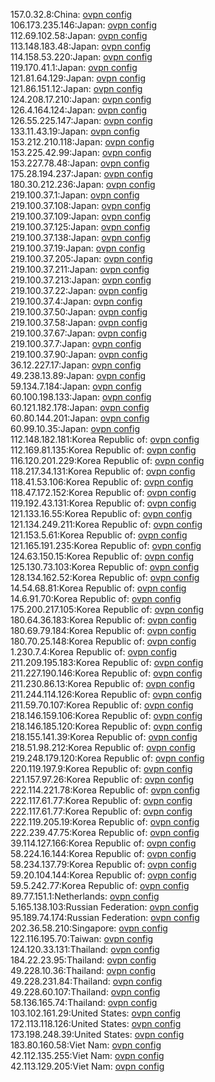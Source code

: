 157.0.32.8:China: [ovpn config](vpn/157_0_32_8.ovpn)  
106.173.235.146:Japan: [ovpn config](vpn/106_173_235_146.ovpn)  
112.69.102.58:Japan: [ovpn config](vpn/112_69_102_58.ovpn)  
113.148.183.48:Japan: [ovpn config](vpn/113_148_183_48.ovpn)  
114.158.53.220:Japan: [ovpn config](vpn/114_158_53_220.ovpn)  
119.170.41.1:Japan: [ovpn config](vpn/119_170_41_1.ovpn)  
121.81.64.129:Japan: [ovpn config](vpn/121_81_64_129.ovpn)  
121.86.151.12:Japan: [ovpn config](vpn/121_86_151_12.ovpn)  
124.208.17.210:Japan: [ovpn config](vpn/124_208_17_210.ovpn)  
126.4.164.124:Japan: [ovpn config](vpn/126_4_164_124.ovpn)  
126.55.225.147:Japan: [ovpn config](vpn/126_55_225_147.ovpn)  
133.11.43.19:Japan: [ovpn config](vpn/133_11_43_19.ovpn)  
153.212.210.118:Japan: [ovpn config](vpn/153_212_210_118.ovpn)  
153.225.42.99:Japan: [ovpn config](vpn/153_225_42_99.ovpn)  
153.227.78.48:Japan: [ovpn config](vpn/153_227_78_48.ovpn)  
175.28.194.237:Japan: [ovpn config](vpn/175_28_194_237.ovpn)  
180.30.212.236:Japan: [ovpn config](vpn/180_30_212_236.ovpn)  
219.100.37.1:Japan: [ovpn config](vpn/219_100_37_1.ovpn)  
219.100.37.108:Japan: [ovpn config](vpn/219_100_37_108.ovpn)  
219.100.37.109:Japan: [ovpn config](vpn/219_100_37_109.ovpn)  
219.100.37.125:Japan: [ovpn config](vpn/219_100_37_125.ovpn)  
219.100.37.138:Japan: [ovpn config](vpn/219_100_37_138.ovpn)  
219.100.37.19:Japan: [ovpn config](vpn/219_100_37_19.ovpn)  
219.100.37.205:Japan: [ovpn config](vpn/219_100_37_205.ovpn)  
219.100.37.211:Japan: [ovpn config](vpn/219_100_37_211.ovpn)  
219.100.37.213:Japan: [ovpn config](vpn/219_100_37_213.ovpn)  
219.100.37.22:Japan: [ovpn config](vpn/219_100_37_22.ovpn)  
219.100.37.4:Japan: [ovpn config](vpn/219_100_37_4.ovpn)  
219.100.37.50:Japan: [ovpn config](vpn/219_100_37_50.ovpn)  
219.100.37.58:Japan: [ovpn config](vpn/219_100_37_58.ovpn)  
219.100.37.67:Japan: [ovpn config](vpn/219_100_37_67.ovpn)  
219.100.37.7:Japan: [ovpn config](vpn/219_100_37_7.ovpn)  
219.100.37.90:Japan: [ovpn config](vpn/219_100_37_90.ovpn)  
36.12.227.17:Japan: [ovpn config](vpn/36_12_227_17.ovpn)  
49.238.13.89:Japan: [ovpn config](vpn/49_238_13_89.ovpn)  
59.134.7.184:Japan: [ovpn config](vpn/59_134_7_184.ovpn)  
60.100.198.133:Japan: [ovpn config](vpn/60_100_198_133.ovpn)  
60.121.182.178:Japan: [ovpn config](vpn/60_121_182_178.ovpn)  
60.80.144.201:Japan: [ovpn config](vpn/60_80_144_201.ovpn)  
60.99.10.35:Japan: [ovpn config](vpn/60_99_10_35.ovpn)  
112.148.182.181:Korea Republic of: [ovpn config](vpn/112_148_182_181.ovpn)  
112.169.81.135:Korea Republic of: [ovpn config](vpn/112_169_81_135.ovpn)  
116.120.201.229:Korea Republic of: [ovpn config](vpn/116_120_201_229.ovpn)  
118.217.34.131:Korea Republic of: [ovpn config](vpn/118_217_34_131.ovpn)  
118.41.53.106:Korea Republic of: [ovpn config](vpn/118_41_53_106.ovpn)  
118.47.172.152:Korea Republic of: [ovpn config](vpn/118_47_172_152.ovpn)  
119.192.43.131:Korea Republic of: [ovpn config](vpn/119_192_43_131.ovpn)  
121.133.16.55:Korea Republic of: [ovpn config](vpn/121_133_16_55.ovpn)  
121.134.249.211:Korea Republic of: [ovpn config](vpn/121_134_249_211.ovpn)  
121.153.5.61:Korea Republic of: [ovpn config](vpn/121_153_5_61.ovpn)  
121.165.191.235:Korea Republic of: [ovpn config](vpn/121_165_191_235.ovpn)  
124.63.150.15:Korea Republic of: [ovpn config](vpn/124_63_150_15.ovpn)  
125.130.73.103:Korea Republic of: [ovpn config](vpn/125_130_73_103.ovpn)  
128.134.162.52:Korea Republic of: [ovpn config](vpn/128_134_162_52.ovpn)  
14.54.68.81:Korea Republic of: [ovpn config](vpn/14_54_68_81.ovpn)  
14.6.91.70:Korea Republic of: [ovpn config](vpn/14_6_91_70.ovpn)  
175.200.217.105:Korea Republic of: [ovpn config](vpn/175_200_217_105.ovpn)  
180.64.36.183:Korea Republic of: [ovpn config](vpn/180_64_36_183.ovpn)  
180.69.79.184:Korea Republic of: [ovpn config](vpn/180_69_79_184.ovpn)  
180.70.25.148:Korea Republic of: [ovpn config](vpn/180_70_25_148.ovpn)  
1.230.7.4:Korea Republic of: [ovpn config](vpn/1_230_7_4.ovpn)  
211.209.195.183:Korea Republic of: [ovpn config](vpn/211_209_195_183.ovpn)  
211.227.190.146:Korea Republic of: [ovpn config](vpn/211_227_190_146.ovpn)  
211.230.86.13:Korea Republic of: [ovpn config](vpn/211_230_86_13.ovpn)  
211.244.114.126:Korea Republic of: [ovpn config](vpn/211_244_114_126.ovpn)  
211.59.70.107:Korea Republic of: [ovpn config](vpn/211_59_70_107.ovpn)  
218.146.159.106:Korea Republic of: [ovpn config](vpn/218_146_159_106.ovpn)  
218.146.185.120:Korea Republic of: [ovpn config](vpn/218_146_185_120.ovpn)  
218.155.141.39:Korea Republic of: [ovpn config](vpn/218_155_141_39.ovpn)  
218.51.98.212:Korea Republic of: [ovpn config](vpn/218_51_98_212.ovpn)  
219.248.179.120:Korea Republic of: [ovpn config](vpn/219_248_179_120.ovpn)  
220.119.197.9:Korea Republic of: [ovpn config](vpn/220_119_197_9.ovpn)  
221.157.97.26:Korea Republic of: [ovpn config](vpn/221_157_97_26.ovpn)  
222.114.221.78:Korea Republic of: [ovpn config](vpn/222_114_221_78.ovpn)  
222.117.61.77:Korea Republic of: [ovpn config](vpn/222_117_61_77.ovpn)  
222.117.61.77:Korea Republic of: [ovpn config](vpn/222_117_61_77.ovpn)  
222.119.205.19:Korea Republic of: [ovpn config](vpn/222_119_205_19.ovpn)  
222.239.47.75:Korea Republic of: [ovpn config](vpn/222_239_47_75.ovpn)  
39.114.127.166:Korea Republic of: [ovpn config](vpn/39_114_127_166.ovpn)  
58.224.16.144:Korea Republic of: [ovpn config](vpn/58_224_16_144.ovpn)  
58.234.137.79:Korea Republic of: [ovpn config](vpn/58_234_137_79.ovpn)  
59.20.104.144:Korea Republic of: [ovpn config](vpn/59_20_104_144.ovpn)  
59.5.242.77:Korea Republic of: [ovpn config](vpn/59_5_242_77.ovpn)  
89.77.151.1:Netherlands: [ovpn config](vpn/89_77_151_1.ovpn)  
5.165.138.103:Russian Federation: [ovpn config](vpn/5_165_138_103.ovpn)  
95.189.74.174:Russian Federation: [ovpn config](vpn/95_189_74_174.ovpn)  
202.36.58.210:Singapore: [ovpn config](vpn/202_36_58_210.ovpn)  
122.116.195.70:Taiwan: [ovpn config](vpn/122_116_195_70.ovpn)  
124.120.33.131:Thailand: [ovpn config](vpn/124_120_33_131.ovpn)  
184.22.23.95:Thailand: [ovpn config](vpn/184_22_23_95.ovpn)  
49.228.10.36:Thailand: [ovpn config](vpn/49_228_10_36.ovpn)  
49.228.231.84:Thailand: [ovpn config](vpn/49_228_231_84.ovpn)  
49.228.60.107:Thailand: [ovpn config](vpn/49_228_60_107.ovpn)  
58.136.165.74:Thailand: [ovpn config](vpn/58_136_165_74.ovpn)  
103.102.161.29:United States: [ovpn config](vpn/103_102_161_29.ovpn)  
172.113.118.126:United States: [ovpn config](vpn/172_113_118_126.ovpn)  
173.198.248.39:United States: [ovpn config](vpn/173_198_248_39.ovpn)  
183.80.160.58:Viet Nam: [ovpn config](vpn/183_80_160_58.ovpn)  
42.112.135.255:Viet Nam: [ovpn config](vpn/42_112_135_255.ovpn)  
42.113.129.205:Viet Nam: [ovpn config](vpn/42_113_129_205.ovpn)  
